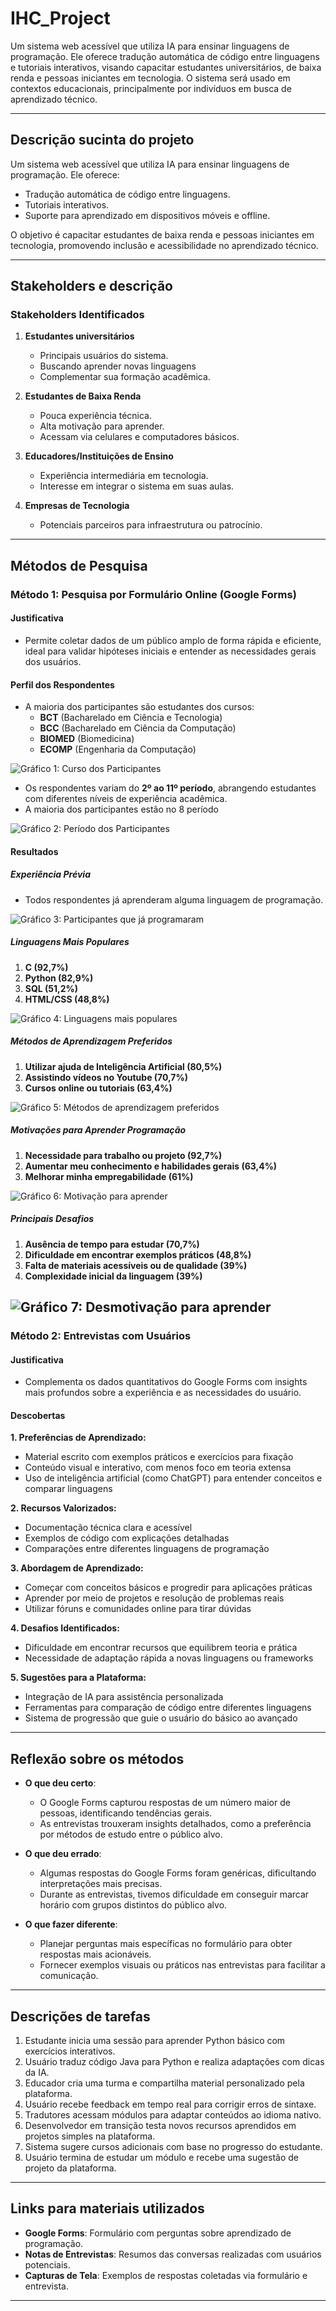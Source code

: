 # IHC_Project

Um sistema web acessível que utiliza IA para ensinar linguagens de programação. Ele oferece tradução automática de código entre linguagens e tutoriais interativos, visando capacitar estudantes universitários, de baixa renda e pessoas iniciantes em tecnologia. O sistema será usado em contextos educacionais, principalmente por indivíduos em busca de aprendizado técnico.

---

## Descrição sucinta do projeto

Um sistema web acessível que utiliza IA para ensinar linguagens de programação. Ele oferece:
- Tradução automática de código entre linguagens.
- Tutoriais interativos.
- Suporte para aprendizado em dispositivos móveis e offline.

O objetivo é capacitar estudantes de baixa renda e pessoas iniciantes em tecnologia, promovendo inclusão e acessibilidade no aprendizado técnico.

---

## Stakeholders e descrição

### **Stakeholders Identificados**

1. **Estudantes universitários**
   - Principais usuários do sistema.
   - Buscando aprender novas linguagens
   - Complementar sua formação acadêmica.
     
2. **Estudantes de Baixa Renda**  
   - Pouca experiência técnica.  
   - Alta motivação para aprender.  
   - Acessam via celulares e computadores básicos.
       
3. **Educadores/Instituições de Ensino**  
   - Experiência intermediária em tecnologia.  
   - Interesse em integrar o sistema em suas aulas.

4. **Empresas de Tecnologia**  
   - Potenciais parceiros para infraestrutura ou patrocínio.

---

## Métodos de Pesquisa

### **Método 1: Pesquisa por Formulário Online (Google Forms)**

#### **Justificativa**
- Permite coletar dados de um público amplo de forma rápida e eficiente, ideal para validar hipóteses iniciais e entender as necessidades gerais dos usuários.

#### **Perfil dos Respondentes**
- A maioria dos participantes são estudantes dos cursos:
  - **BCT** (Bacharelado em Ciência e Tecnologia)
  - **BCC** (Bacharelado em Ciência da Computação)
  - **BIOMED** (Biomedicina)
  - **ECOMP** (Engenharia da Computação)

 ![Gráfico 1: Curso dos Participantes](data/grafico_pizza_curso.png)

 
- Os respondentes variam do **2º ao 11º período**, abrangendo estudantes com diferentes níveis de experiência acadêmica.
- A maioria dos participantes estão no 8 período

![Gráfico 2: Período dos Participantes](data/grafico_pizza_periodo.png)

#### **Resultados**

##### **Experiência Prévia**
- Todos respondentes já aprenderam alguma linguagem de programação.

![Gráfico 3: Participantes que já programaram](data/grafico_pizza_ja_prog.png)

##### **Linguagens Mais Populares**
1. **C (92,7%)**
2. **Python (82,9%)**
3. **SQL (51,2%)**
4. **HTML/CSS (48,8%)**

![Gráfico 4: Linguagens mais populares](data/linguagens_aprendidas.png)

##### **Métodos de Aprendizagem Preferidos**
1. **Utilizar ajuda de Inteligência Artificial (80,5%)**
2. **Assistindo vídeos no Youtube (70,7%)**
3. **Cursos online ou tutoriais (63,4%)**

![Gráfico 5: Métodos de aprendizagem preferidos](data/como_aprende.png)

##### **Motivações para Aprender Programação**
1. **Necessidade para trabalho ou projeto (92,7%)**
2. **Aumentar meu conhecimento e habilidades gerais (63,4%)**
3. **Melhorar minha empregabilidade (61%)**

![Gráfico 6: Motivação para aprender](data/motivacao.png)

##### **Principais Desafios**
1. **Ausência de tempo para estudar (70,7%)**
2. **Dificuldade em encontrar exemplos práticos (48,8%)**
3. **Falta de materiais acessíveis ou de qualidade (39%)**
4. **Complexidade inicial da linguagem (39%)**

![Gráfico 7: Desmotivação para aprender](data/desmotivacao.png)
---

### **Método 2: Entrevistas com Usuários**

#### **Justificativa**
- Complementa os dados quantitativos do Google Forms com insights mais profundos sobre a experiência e as necessidades do usuário.

#### **Descobertas**
**1. Preferências de Aprendizado:**

- Material escrito com exemplos práticos e exercícios para fixação
- Conteúdo visual e interativo, com menos foco em teoria extensa
- Uso de inteligência artificial (como ChatGPT) para entender conceitos e comparar linguagens



**2. Recursos Valorizados:**

- Documentação técnica clara e acessível
- Exemplos de código com explicações detalhadas
- Comparações entre diferentes linguagens de programação



**3. Abordagem de Aprendizado:**

- Começar com conceitos básicos e progredir para aplicações práticas
- Aprender por meio de projetos e resolução de problemas reais
- Utilizar fóruns e comunidades online para tirar dúvidas



**4. Desafios Identificados:**

- Dificuldade em encontrar recursos que equilibrem teoria e prática
- Necessidade de adaptação rápida a novas linguagens ou frameworks



**5. Sugestões para a Plataforma:**

- Integração de IA para assistência personalizada
- Ferramentas para comparação de código entre diferentes linguagens
- Sistema de progressão que guie o usuário do básico ao avançado
---

## Reflexão sobre os métodos

- **O que deu certo**:  
  - O Google Forms capturou respostas de um número maior de pessoas, identificando tendências gerais.
  - As entrevistas trouxeram insights detalhados, como a preferência por métodos de estudo entre o público alvo.

- **O que deu errado**:  
  - Algumas respostas do Google Forms foram genéricas, dificultando interpretações mais precisas.
  - Durante as entrevistas, tivemos dificuldade em conseguir marcar horário com grupos distintos do público alvo.

- **O que fazer diferente**:  
  - Planejar perguntas mais específicas no formulário para obter respostas mais acionáveis.
  - Fornecer exemplos visuais ou práticos nas entrevistas para facilitar a comunicação.

---

## Descrições de tarefas

1. Estudante inicia uma sessão para aprender Python básico com exercícios interativos.  
2. Usuário traduz código Java para Python e realiza adaptações com dicas da IA.  
3. Educador cria uma turma e compartilha material personalizado pela plataforma.  
4. Usuário recebe feedback em tempo real para corrigir erros de sintaxe.  
5. Tradutores acessam módulos para adaptar conteúdos ao idioma nativo.  
6. Desenvolvedor em transição testa novos recursos aprendidos em projetos simples na plataforma.  
7. Sistema sugere cursos adicionais com base no progresso do estudante.  
8. Usuário termina de estudar um módulo e recebe uma sugestão de projeto da plataforma.

---

## Links para materiais utilizados

- **Google Forms**: Formulário com perguntas sobre aprendizado de programação.  
- **Notas de Entrevistas**: Resumos das conversas realizadas com usuários potenciais.  
- **Capturas de Tela**: Exemplos de respostas coletadas via formulário e entrevista.

---
